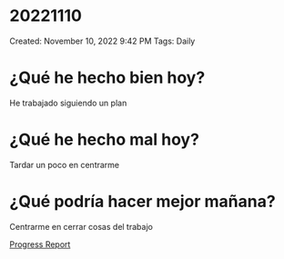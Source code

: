 # 20221110

Created: November 10, 2022 9:42 PM
Tags: Daily

# ¿Qué he hecho bien hoy?

He trabajado siguiendo un plan

# ¿Qué he hecho mal hoy?

Tardar un poco en centrarme

# ¿Qué podría hacer mejor mañana?

Centrarme en cerrar cosas del  trabajo

[Progress Report](Progress%20Report%2014bbd9609acc4700b4a4ff6ee5133208.md)